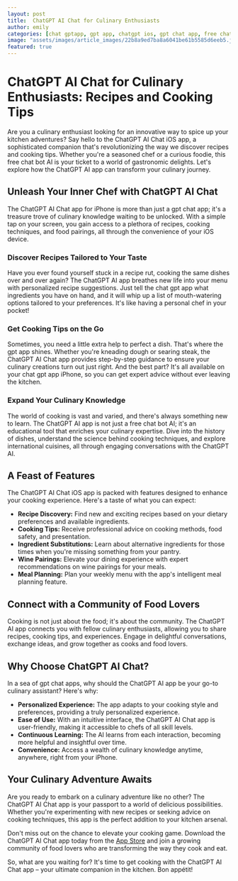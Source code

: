 ```yaml
---
layout: post
title:  ChatGPT AI Chat for Culinary Enthusiasts
author: emily
categories: [chat gptapp, gpt app, chatgpt ios, gpt chat app, free chat bot ai, chat gpt app iphone, chatgpt ai app]
image: "assets/images/article_images/22b8a9ed7ba8a6041be61b5585d6eeb5.jpg"
featured: true
---
```


# ChatGPT AI Chat for Culinary Enthusiasts: Recipes and Cooking Tips

Are you a culinary enthusiast looking for an innovative way to spice up your kitchen adventures? Say hello to the ChatGPT AI Chat iOS app, a sophisticated companion that's revolutionizing the way we discover recipes and cooking tips. Whether you're a seasoned chef or a curious foodie, this free chat bot AI is your ticket to a world of gastronomic delights. Let's explore how the ChatGPT AI app can transform your culinary journey.

## Unleash Your Inner Chef with ChatGPT AI Chat

The ChatGPT AI Chat app for iPhone is more than just a gpt chat app; it's a treasure trove of culinary knowledge waiting to be unlocked. With a simple tap on your screen, you gain access to a plethora of recipes, cooking techniques, and food pairings, all through the convenience of your iOS device.

### Discover Recipes Tailored to Your Taste

Have you ever found yourself stuck in a recipe rut, cooking the same dishes over and over again? The ChatGPT AI app breathes new life into your menu with personalized recipe suggestions. Just tell the chat gpt app what ingredients you have on hand, and it will whip up a list of mouth-watering options tailored to your preferences. It's like having a personal chef in your pocket!

### Get Cooking Tips on the Go

Sometimes, you need a little extra help to perfect a dish. That's where the gpt app shines. Whether you're kneading dough or searing steak, the ChatGPT AI Chat app provides step-by-step guidance to ensure your culinary creations turn out just right. And the best part? It's all available on your chat gpt app iPhone, so you can get expert advice without ever leaving the kitchen.

### Expand Your Culinary Knowledge

The world of cooking is vast and varied, and there's always something new to learn. The ChatGPT AI app is not just a free chat bot AI; it's an educational tool that enriches your culinary expertise. Dive into the history of dishes, understand the science behind cooking techniques, and explore international cuisines, all through engaging conversations with the ChatGPT AI.

## A Feast of Features

The ChatGPT AI Chat iOS app is packed with features designed to enhance your cooking experience. Here's a taste of what you can expect:

- **Recipe Discovery:** Find new and exciting recipes based on your dietary preferences and available ingredients.
- **Cooking Tips:** Receive professional advice on cooking methods, food safety, and presentation.
- **Ingredient Substitutions:** Learn about alternative ingredients for those times when you're missing something from your pantry.
- **Wine Pairings:** Elevate your dining experience with expert recommendations on wine pairings for your meals.
- **Meal Planning:** Plan your weekly menu with the app's intelligent meal planning feature.

## Connect with a Community of Food Lovers

Cooking is not just about the food; it's about the community. The ChatGPT AI app connects you with fellow culinary enthusiasts, allowing you to share recipes, cooking tips, and experiences. Engage in delightful conversations, exchange ideas, and grow together as cooks and food lovers.

## Why Choose ChatGPT AI Chat?

In a sea of gpt chat apps, why should the ChatGPT AI app be your go-to culinary assistant? Here's why:

- **Personalized Experience:** The app adapts to your cooking style and preferences, providing a truly personalized experience.
- **Ease of Use:** With an intuitive interface, the ChatGPT AI Chat app is user-friendly, making it accessible to chefs of all skill levels.
- **Continuous Learning:** The AI learns from each interaction, becoming more helpful and insightful over time.
- **Convenience:** Access a wealth of culinary knowledge anytime, anywhere, right from your iPhone.

## Your Culinary Adventure Awaits

Are you ready to embark on a culinary adventure like no other? The ChatGPT AI Chat app is your passport to a world of delicious possibilities. Whether you're experimenting with new recipes or seeking advice on cooking techniques, this app is the perfect addition to your kitchen arsenal.

Don't miss out on the chance to elevate your cooking game. Download the ChatGPT AI Chat app today from the [App Store](https://apps.apple.com/us/app/ai-ask-chat-with-ai-bots/id6472484891) and join a growing community of food lovers who are transforming the way they cook and eat.

So, what are you waiting for? It's time to get cooking with the ChatGPT AI Chat app – your ultimate companion in the kitchen. Bon appétit!